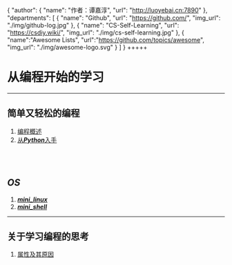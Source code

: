 {
    "author": {
        "name": "作者：谭嘉淳",
        "url": "http://luoyebai.cn:7890"
    },
    "departments": [
        {
            "name": "Github",
            "url": "https://github.com/",
            "img_url": "./img/github-log.jpg"
        },
        {
            "name": "CS-Self-Learning",
            "url": "https://csdiy.wiki/",
            "img_url": "./img/cs-self-learning.jpg"
        },
        {
            "name":"Awesome Lists",
            "url":"https://github.com/topics/awesome",
            "img_url": "./img/awesome-logo.svg"
        }
    ]
}
+++++
# 从编程开始的学习

---

## 简单又轻松的编程

1. [编程概述](../简单又轻松的编程/编程概述/dist/index.html)
2. [从***Python***入手](../简单又轻松的编程/从python入手/dist/index.html)

<br>
<br>

## <red>***OS***<red>

1. [***mini_linux***](../OS/构建mini_linux/dist/index.html)
2. [***mini_shell***](../OS/mini_sh/dist/index.html)

---

## 关于学习编程的思考

1. [属性及其原因](../关于学习编程的思考/属性及其原因/dist/index.html)


<br>
